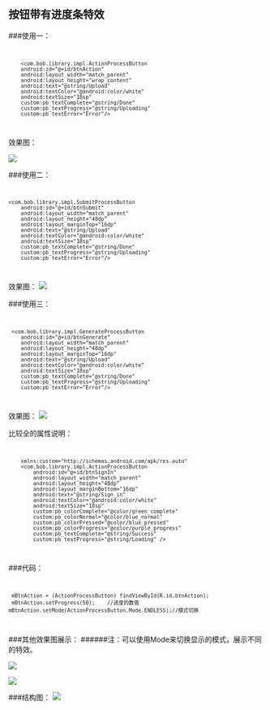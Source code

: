 ##	按钮带有进度条特效 ##
###使用一：
<code>

	 	<com.bob.library.impl.ActionProcessButton
        android:id="@+id/btnAction"
        android:layout_width="match_parent"
        android:layout_height="wrap_content"
        android:text="@string/Upload"
        android:textColor="@android:color/white"
        android:textSize="18sp"
        custom:pb_textComplete="@string/Done"
        custom:pb_textProgress="@string/Uploading"
        custom:pb_textError="Error"/>
</code>

效果图：

![]('pic/sample1.gif')

###使用二：
<code>

  	<com.bob.library.impl.SubmitProcessButton
        android:id="@+id/btnSubmit"
        android:layout_width="match_parent"
        android:layout_height="48dp"
        android:layout_marginTop="16dp"
        android:text="@string/Upload"
        android:textColor="@android:color/white"
        android:textSize="18sp"
        custom:pb_textComplete="@string/Done"
        custom:pb_textProgress="@string/Uploading"
        custom:pb_textError="Error"/>

</code>

效果图：
![]("pic/sample2.gif")


###使用三：
<code>

  	 <com.bob.library.impl.GenerateProcessButton
        android:id="@+id/btnGenerate"
        android:layout_width="match_parent"
        android:layout_height="48dp"
        android:layout_marginTop="16dp"
        android:text="@string/Upload"
        android:textColor="@android:color/white"
        android:textSize="18sp"
        custom:pb_textComplete="@string/Done"
        custom:pb_textProgress="@string/Uploading"
        custom:pb_textError="Error"/>

</code>

效果图：
![]("pic/sample3.gif")

比较全的属性说明：
<code>

  		xmlns:custom="http://schemas.android.com/apk/res-auto"
	  	<com.bob.library.impl.ActionProcessButton
            android:id="@+id/btnSignIn"
            android:layout_width="match_parent"
            android:layout_height="48dp"
            android:layout_marginBottom="16dp"
            android:text="@string/Sign_in"
            android:textColor="@android:color/white"
            android:textSize="18sp"
            custom:pb_colorComplete="@color/green_complete"
            custom:pb_colorNormal="@color/blue_normal"
            custom:pb_colorPressed="@color/blue_pressed"
            custom:pb_colorProgress="@color/purple_progress"
            custom:pb_textComplete="@string/Success"
            custom:pb_textProgress="@string/Loading" />

</code>

###代码：
<code>

	 mBtnAction = (ActionProcessButton) findViewById(R.id.btnAction);
	 mBtnAction.setProgress(50);	//进度的数值
	mBtnAction.setMode(ActionProcessButton.Mode.ENDLESS);//模式切换
</code>



###其他效果图展示：
######注：可以使用Mode来切换显示的模式，展示不同的特效。

![]('pic/sample4.gif')

![]('pic/sample5.gif')


###结构图：
![]('pic/diagram-v-0-0-2.png')